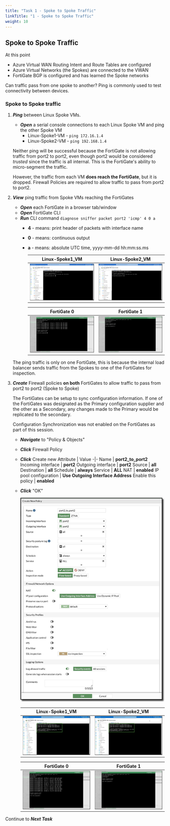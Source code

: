 ```yaml
---
title: "Task 1 - Spoke to Spoke Traffic"
linkTitle: "1 - Spoke to Spoke Traffic"
weight: 10
---
```


## Spoke to Spoke Traffic

At this point

- Azure Virtual WAN Routing Intent and Route Tables are configured
- Azure Virtual Networks (the Spokes) are connected to the VWAN
- FortiGate BGP is configured and has learned the Spoke networks

Can traffic pass from one spoke to another? Ping is commonly used to test connectivity between devices.

### Spoke to Spoke traffic

1. ***Ping*** between Linux Spoke VMs.

    - ***Open*** a serial console connections to each Linux Spoke VM and ping the other Spoke VM
        - Linux-Spoke1-VM - `ping 172.16.1.4`
        - Linux-Spoke2-VM - `ping 192.168.1.4`

    Neither ping will be successful because the FortiGate is not allowing traffic from port2 to port2, even though port2 would be considered *trusted* since the traffic is all internal. This is the FortiGate's ability to micro-segment the traffic.

    However, the traffic from each VM **does reach the FortiGate**, but it is dropped. Firewall Policies are required to allow traffic to pass from port2 to port2.

1. ***View*** ping traffic from Spoke VMs reaching the FortiGates

    - ***Open*** each FortiGate in a browser tab/window
    - ***Open*** FortiGate CLI
    - ***Run*** CLI command `diagnose sniffer packet port2 'icmp' 4 0 a`
      - **4** - means: print header of packets with interface name
      - **0** - means: continuous output
      - **a** - means: absolute UTC time, yyyy-mm-dd hh:mm:ss.ms

        Linux-Spoke1_VM | Linux-Spoke2_VM
        :-:|:-:
        ![eastwestping1](../images/eastwestping1.jpg) | ![eastwestping2](../images/eastwestping2.jpg)

        FortiGate 0 | FortiGate 1
        :-:|:-:
        ![fgtpingdiag1](../images/fgtpingdiag1.jpg) | ![fgtpingdiag2](../images/fgtpingdiag2.jpg)

    The ping traffic is only on one FortiGate, this is because the internal load balancer sends traffic from the Spokes to one of the FortiGates for inspection.

1. ***Create*** Firewall policies **on both** FortiGates to allow traffic to pass from port2 to port2 (Spoke to Spoke)

    The FortiGates can be setup to sync configuration information. If one of the FortiGates was designated as the Primary configuration supplier and the other as a Secondary, any changes made to the Primary would be replicated to the secondary.

    Configuration Synchronization was not enabled on the FortiGates as part of this session.

    - ***Navigate*** to "Policy & Objects"
    - ***Click*** Firewall Policy
    - ***Click*** Create new
        Attribute | Value
        -|-
        Name | **port2_to_port2**
        Incoming interface | **port2**
        Outgoing interface | **port2**
        Source | **all**
        Destination | **all**
        Schedule | **always**
        Service | **ALL**
        NAT | **enabled**
        IP pool configuration | **Use Outgoing Interface Address**
        Enable this policy | **enabled**
    - ***Click*** "OK"

        ![firewall1](../images/firewall1.jpg)

        Linux-Spoke1_VM | Linux-Spoke2_VM
        :-:|:-:
        ![eastwestping3](../images/eastwestping3.jpg) | ![eastwestping4](../images/eastwestping4.jpg)

        FortiGate 0 | FortiGate 1
        :-:|:-:
        ![fgtpingdiag3](../images/fgtpingdiag3.jpg) | ![fgtpingdiag4](../images/fgtpingdiag4.jpg)

Continue to ***Next Task***
